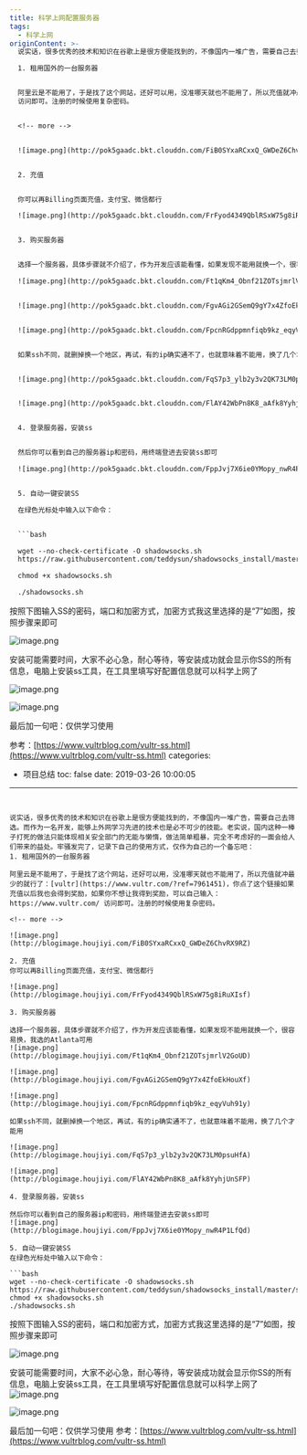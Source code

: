 ```yaml
---
title: 科学上网配置服务器
tags:
  - 科学上网
originContent: >-
  说实话，很多优秀的技术和知识在谷歌上是很方便能找到的，不像国内一堆广告，需要自己去筛选。而作为一名开发，能够上外网学习先进的技术也是必不可少的技能。老实说，国内这种一棒子打死的做法只能体现相关安全部门的无能与懒惰，做法简单粗暴，完全不考虑好的一面会给人们带来的益处。牢骚发完了，记录下自己的使用方式，仅作为自己的一个备忘吧：

  1. 租用国外的一台服务器


  阿里云是不能用了，于是找了这个网站，还好可以用，没准哪天就也不能用了，所以充值就冲最少的就行了：[vultr](https://www.vultr.com/?ref=7961451)，你点了这个链接如果充值以后我也会得到奖励，如果你不想让我得到奖励，可以自己输入：https://www.vultr.com/
  访问即可。注册的时候使用复杂密码。


  <!-- more -->


  ![image.png](http://pok5gaadc.bkt.clouddn.com/FiB0SYxaRCxxQ_GWDeZ6ChvRX9RZ)


  2. 充值


  你可以再Billing页面充值，支付宝、微信都行

  ![image.png](http://pok5gaadc.bkt.clouddn.com/FrFyod4349QblRSxW75g8iRuXIsf)


  3. 购买服务器


  选择一个服务器，具体步骤就不介绍了，作为开发应该能看懂，如果发现不能用就换一个，很容易换，我选的Atlanta可用

  ![image.png](http://pok5gaadc.bkt.clouddn.com/Ft1qKm4_Obnf21ZOTsjmrlV2GoUD)


  ![image.png](http://pok5gaadc.bkt.clouddn.com/FgvAGi2GSemQ9gY7x4ZfoEkHouXf)


  ![image.png](http://pok5gaadc.bkt.clouddn.com/FpcnRGdppmnfiqb9kz_eqyVuh91y)


  如果ssh不同，就删掉换一个地区，再试，有的ip确实通不了，也就意味着不能用，换了几个才能用


  ![image.png](http://pok5gaadc.bkt.clouddn.com/FqS7p3_ylb2y3v2QK73LM0psuHfA)


  ![image.png](http://pok5gaadc.bkt.clouddn.com/FlAY42WbPn8K8_aAfk8YyhjUnSFP)


  4. 登录服务器，安装ss


  然后你可以看到自己的服务器ip和密码，用终端登进去安装ss即可

  ![image.png](http://pok5gaadc.bkt.clouddn.com/FppJvj7X6ie0YMopy_nwR4P1LfQd)


  5. 自动一键安装SS

  在绿色光标处中输入以下命令：


  ```bash

  wget --no-check-certificate -O shadowsocks.sh
  https://raw.githubusercontent.com/teddysun/shadowsocks_install/master/shadowsocks.sh

  chmod +x shadowsocks.sh

  ./shadowsocks.sh

  ```

   

  按照下图输入SS的密码，端口和加密方式，加密方式我这里选择的是“7”如图，按照步骤来即可


  ![image.png](http://pok5gaadc.bkt.clouddn.com/Fg3-wB1aMkUikGN1tN6-M9-FBeGN)


  安装可能需要时间，大家不必心急，耐心等待，等安装成功就会显示你SS的所有信息，电脑上安装ss工具，在工具里填写好配置信息就可以科学上网了

  ![image.png](http://pok5gaadc.bkt.clouddn.com/FjSeAus6rjuNJvRVJOs50_pgauTn)


  ![image.png](http://pok5gaadc.bkt.clouddn.com/Fmw6ZzZhsrI-iDZxNJjoC2d6WEU6)


  最后加一句吧：仅供学习使用

  参考：[https://www.vultrblog.com/vultr-ss.html](https://www.vultrblog.com/vultr-ss.html)
categories:
  - 项目总结
toc: false
date: 2019-03-26 10:00:05
---
```


说实话，很多优秀的技术和知识在谷歌上是很方便能找到的，不像国内一堆广告，需要自己去筛选。而作为一名开发，能够上外网学习先进的技术也是必不可少的技能。老实说，国内这种一棒子打死的做法只能体现相关安全部门的无能与懒惰，做法简单粗暴，完全不考虑好的一面会给人们带来的益处。牢骚发完了，记录下自己的使用方式，仅作为自己的一个备忘吧：
1. 租用国外的一台服务器

阿里云是不能用了，于是找了这个网站，还好可以用，没准哪天就也不能用了，所以充值就冲最少的就行了：[vultr](https://www.vultr.com/?ref=7961451)，你点了这个链接如果充值以后我也会得到奖励，如果你不想让我得到奖励，可以自己输入：https://www.vultr.com/ 访问即可。注册的时候使用复杂密码。

<!-- more -->

![image.png](http://blogimage.houjiyi.com/FiB0SYxaRCxxQ_GWDeZ6ChvRX9RZ)

2. 充值
你可以再Billing页面充值，支付宝、微信都行

![image.png](http://blogimage.houjiyi.com/FrFyod4349QblRSxW75g8iRuXIsf)

3. 购买服务器

选择一个服务器，具体步骤就不介绍了，作为开发应该能看懂，如果发现不能用就换一个，很容易换，我选的Atlanta可用
![image.png](http://blogimage.houjiyi.com/Ft1qKm4_Obnf21ZOTsjmrlV2GoUD)

![image.png](http://blogimage.houjiyi.com/FgvAGi2GSemQ9gY7x4ZfoEkHouXf)

![image.png](http://blogimage.houjiyi.com/FpcnRGdppmnfiqb9kz_eqyVuh91y)

如果ssh不同，就删掉换一个地区，再试，有的ip确实通不了，也就意味着不能用，换了几个才能用

![image.png](http://blogimage.houjiyi.com/FqS7p3_ylb2y3v2QK73LM0psuHfA)

![image.png](http://blogimage.houjiyi.com/FlAY42WbPn8K8_aAfk8YyhjUnSFP)

4. 登录服务器，安装ss

然后你可以看到自己的服务器ip和密码，用终端登进去安装ss即可
![image.png](http://blogimage.houjiyi.com/FppJvj7X6ie0YMopy_nwR4P1LfQd)

5. 自动一键安装SS
在绿色光标处中输入以下命令：

```bash
wget --no-check-certificate -O shadowsocks.sh https://raw.githubusercontent.com/teddysun/shadowsocks_install/master/shadowsocks.sh
chmod +x shadowsocks.sh
./shadowsocks.sh
```

 

按照下图输入SS的密码，端口和加密方式，加密方式我这里选择的是“7”如图，按照步骤来即可

![image.png](http://blogimage.houjiyi.com/Fg3-wB1aMkUikGN1tN6-M9-FBeGN)

安装可能需要时间，大家不必心急，耐心等待，等安装成功就会显示你SS的所有信息，电脑上安装ss工具，在工具里填写好配置信息就可以科学上网了
![image.png](http://blogimage.houjiyi.com/FjSeAus6rjuNJvRVJOs50_pgauTn)

![image.png](http://blogimage.houjiyi.com/Fmw6ZzZhsrI-iDZxNJjoC2d6WEU6)

最后加一句吧：仅供学习使用
参考：[https://www.vultrblog.com/vultr-ss.html](https://www.vultrblog.com/vultr-ss.html)